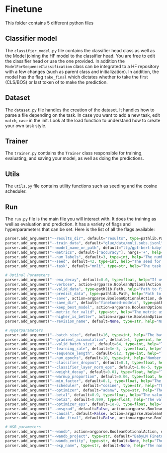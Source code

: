 # Finetune

This folder contains 5 different python files

## Classifier model

The `classifier_model.py` file contains the classifier head class as well as the Model joining the HF model to the classifier head. You are free to edit the classifier head or use the one provided. In addition the `ModelForSequenceClassification` class can be integrated to a HF repository with a few changes (such as parent class and initialization). In addition, the model has the flag `take_final` which dictates whether to take the first (CLS/BOS) or last token of to make the prediction.

## Dataset

The `dataset.py` file handles the creation of the dataset. It handles how to parse a file depending on the task. In case you want to add a new task, edit `match`, `case` in the init. Look at the load function to understand how to create your own task style.

## Trainer

The `trainer.py` contiains the `Trainer` class responsible for training, evaluating, and saving your model, as well as doing the predictions.

## Utils

The `utils.py` file contains utility functions such as seeding and the cosine scheduler.

## Run

The `run.py` file is the main file you will interact with. It does the training as well as evaluation and prediction. It has a variety of flags and hyperparameters that can be set. Here is the list of all the flags available:

```python
parser.add_argument("--results_dir", default="results", type=pathlib.Path, help="The output directory where the results will be written.")
parser.add_argument("--train_data", default="glue/data/mnli.subs.jsonl", type=pathlib.Path, help="Path to file containing the training dataset, we expect it to be in a JSONL format.")
parser.add_argument("--model_name_or_path", default="ltg/gpt-bert-babylm-small", type=pathlib.Path, help="The local path to the model binary.")
parser.add_argument("--metrics", default=["accuracy"], nargs='+', help="List of metrics to evaluate for the model (accuracy, f1, and mcc).", choices=["accuracy", "f1", "mcc"])
parser.add_argument("--num_labels", default=3, type=int, help="The number of labels in the dataset. (3 for MNLI, 2 for all other tasks)")
parser.add_argument("--seed", default=42, type=int, help="The seed for the Random Number Generator.")
parser.add_argument("--task", default="mnli", type=str, help="The task to fine-tune for.")

# Optinal Parameters
parser.add_argument("--ema_decay", default=0.0, type=float, help="If using EMA, this is the decay rate per step. (If it is 0 then there is no ema_decay)")
parser.add_argument("--verbose", action=argparse.BooleanOptionalAction, default=False, help="Whether to output the metrics in terminal during the run.")
parser.add_argument("--valid_data", type=pathlib.Path, help="Path to file containing the validation dataset to validate on, we expect it to be in a JSONL format.")
parser.add_argument("--predict_data", type=pathlib.Path, help="Path to file containing the dataset to predict on, we expect it to be in a JSONL format.")
parser.add_argument("--save", action=argparse.BooleanOptionalAction, default=False, help="Whether to save the fine-tuned model.")
parser.add_argument("--save_dir", default="finetuned-models", type=pathlib.Path, help="The directory in which to save the fine-tuned model.")
parser.add_argument("--keep_best_model", action=argparse.BooleanOptionalAction, default=True, help="Whether to keep the model with the best score based on the metric_for_valid. (If False, then the model at the end of fine-tuning will be used for eval and prediction)")
parser.add_argument("--metric_for_valid", type=str, help="The metric used to compare the model when finding the best model.", choices=["accuracy", "mcc", "f1"])
parser.add_argument("--higher_is_better", action=argparse.BooleanOptionalAction, default=True, help="Wheter a higher value for the metric for valid is better or not.")
parser.add_argument("--revision_name", default=None, type=str, help="Name of the checkpoint/version of the model to test. (If None, the main will be used)")

# Hyperparameters
parser.add_argument("--batch_size", default=16, type=int, help="The batch size for each step during fine-tuning.")
parser.add_argument("--gradient_accumulation", default=1, type=int, help="The number of graident accumualtion steps to do, to reach the desired batch size (needs to divide the batch size argument).")
parser.add_argument("--valid_batch_size", default=64, type=int, help="The batch size during inference.")
parser.add_argument("--learning_rate", default=3e-5, type=float, help="The maximum learning rate during fine-tuning.")
parser.add_argument("--sequence_length", default=512, type=int, help="The max sequence length before truncation.")
parser.add_argument("--num_epochs", default=10, type=int, help="Number of epochs to fine-tune the code for.")
parser.add_argument("--classifier_dropout", default=0.1, type=float, help="The dropout applied to the classifier head. (Needs to be a value between 0 and 1)")
parser.add_argument("--classifier_layer_norm_eps", default=1.0e-5, type=float, help="The epsilon to add to the layer norm operations to stabalize the division and avoid dividing by zero.")
parser.add_argument("--weight_decay", default=0.01, type=float, help="The weight decay to apply for the optimizer (if a weight decay is relevant). (Needs to be a value between 0 and 1)")
parser.add_argument("--warmup_proportion", default=0.06, type=float, help="The proportion of the fine-tuning steps where the learning rate increases from 0 to its maximum value. (Needs to be a value between 0 and 1)")
parser.add_argument("--min_factor", default=0.1, type=float, help="The final factor to which the max learning rate is multiplied to find the final learning rate.")
parser.add_argument("--scheduler", default="cosine", type=str, help="The learning rate scheduler to use for fine-tuning. none means that no learning rate scheduling was chosen.", choices=["cosine", "none"])  # Not implemented
parser.add_argument("--optimizer", default="adamw", type=str, help="The optimizer to use for the fine-tuning of the model.", choices=["adamw", "adam"])  # Not implemented
parser.add_argument("--beta1", default=0.9, type=float, help="The value of beta1 (or beta) in optimizers that require it.")
parser.add_argument("--beta2", default=0.999, type=float, help="The value of beta2 in optimizers that require it.")
parser.add_argument("--optimizer_eps", default=1e-8, type=float, help="The epsilon to add to the optimizer operations (if relevant) to stabalize and avoid dividing by zero.")
parser.add_argument("--amsgrad", default=False, action=argparse.BooleanOptionalAction, help="Whether to use AMSGrad variant of the AdamW optimizer. (Only relevant if adamw chosen for optimizer)")
parser.add_argument("--causal", default=False, action=argparse.BooleanOptionalAction, help="Whether to use causal masking")
parser.add_argument("--take_final", default=False, action=argparse.BooleanOptionalAction, help="Whether to take the last token rather than the first one.")

# W&B parameters
parser.add_argument("--wandb", action=argparse.BooleanOptionalAction, default=False, help="Flag to activate W&B logging.")
parser.add_argument("--wandb_project", type=str, default="BabyLM Finetuning", help="The name of the project to log to. By default this is BabyLM Finetuning.")
parser.add_argument("--wandb_entity", type=str, default=None, help="The name of the user/organization on W&B to log to.")
parser.add_argument("--exp_name", type=str, default=None, help="The name of the run as it appears on W&B. By default this is: 'model_name_task_seed'")
```